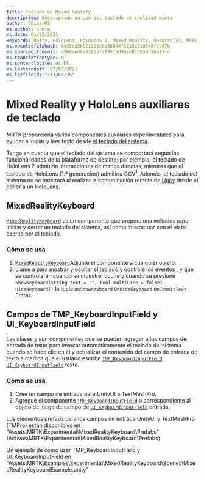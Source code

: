 ```yaml
---
title: Teclado de Mixed Reality
description: descripción en Uso del teclado de realidad mixta
author: CDiaz-MS
ms.author: cadia
ms.date: 01/12/2021
keywords: Unity, HoloLens, HoloLens 2, Mixed Reality, desarrollo, MRTK
ms.openlocfilehash: 6a33ed5b021e90cba56344f32a9c9a33e8fcc476
ms.sourcegitcommit: c260aed8a37855faf9575d968e615959a56a13fc
ms.translationtype: MT
ms.contentlocale: es-ES
ms.lasthandoff: 07/07/2021
ms.locfileid: "113466235"
---
```

# <a name="mixed-reality-and-hololens-keyboard-helper-classes"></a>Mixed Reality y HoloLens auxiliares de teclado

MRTK proporciona varios componentes auxiliares experimentales para ayudar a iniciar y leer texto desde [el teclado del sistema](../ux-building-blocks/system-keyboard.md).

Tenga en cuenta que el teclado del sistema se comportará según las funcionalidades de la plataforma de destino; por ejemplo, el teclado de HoloLens 2 admitiría interacciones de manos directas, mientras que el teclado de HoloLens (1.ª generación) admitiría GGV<sup>[1.](/windows/mixed-reality/gaze)</sup> Además, el teclado del sistema no se mostrará al realizar la comunicación remota de [Unity](../tools/holographic-remoting.md) desde el editor a un HoloLens.

## <a name="mixedrealitykeyboard"></a>MixedRealityKeyboard

[`MixedRealityKeyboard`](xref:Microsoft.MixedReality.Toolkit.Experimental.UI.MixedRealityKeyboard) es un componente que proporciona métodos para iniciar y cerrar un teclado del sistema, así como interactuar con el texto escrito por el teclado.  

### <a name="how-to-use"></a>Cómo se usa

1. [`MixedRealityKeyboard`](xref:Microsoft.MixedReality.Toolkit.Experimental.UI.MixedRealityKeyboard)Adjunte el componente a cualquier objeto.
2. Llame a para mostrar y ocultar el teclado y controle los eventos , y que se controlarán cuando se muestre, oculte y cuando se presione `ShowKeyboard(string text = "", bool multiLine = false)` `HideKeyboard()` la tecla `OnShowKeyboard` `OnHideKeyboard` `OnCommitText` Entrar.

## <a name="input-fields-tmp_keyboardinputfield-and-ui_keyboardinputfield"></a>Campos de TMP_KeyboardInputField y UI_KeyboardInputField

Las clases y son componentes que se pueden agregar a los campos de entrada de texto para invocar automáticamente el teclado del sistema cuando se hace clic en él y actualizar el contenido del campo de entrada de texto a medida que el usuario escribe [`TMP_KeyboardInputField`](xref:Microsoft.MixedReality.Toolkit.Experimental.UI.TMP_KeyboardInputField) [`UI_KeyboardInputField`](xref:Microsoft.MixedReality.Toolkit.Experimental.UI.UI_KeyboardInputField) texto.

### <a name="how-to-use"></a>Cómo se usa

1. Cree un campo de entrada para UnityUI o TextMeshPro.
2. Agregue el componente [`TMP_KeyboardInputField`](xref:Microsoft.MixedReality.Toolkit.Experimental.UI.TMP_KeyboardInputField) o correspondiente al objeto de juego de campo de [`UI_KeyboardInputField`](xref:Microsoft.MixedReality.Toolkit.Experimental.UI.UI_KeyboardInputField) entrada.

Los elementos prefabs para los campos de entrada UnityUI y TextMeshPro (TMPro) están disponibles en "Assets\MRTK\Experimental\MixedRealityKeyboard\Prefabs" (Activos\MRTK\Experimental\MixedRealityKeyboard\Prefabs)

Un ejemplo de cómo usar TMP_KeyboardInputField y UI_KeyboardInputField en "Assets\MRTK\Examples\Experimental\MixedRealityKeyboard\Scenes\MixedRealityKeyboardExample.unity"